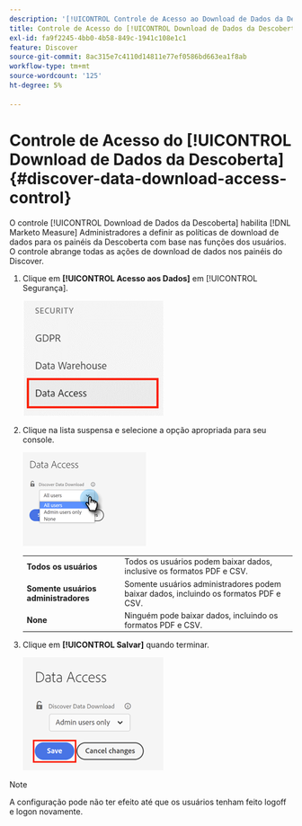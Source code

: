 ```yaml
---
description: '[!UICONTROL Controle de Acesso ao Download de Dados da Descoberta] - Marketo Measure - Documentação do Produto'
title: Controle de Acesso do [!UICONTROL Download de Dados da Descoberta]
exl-id: fa9f2245-4bb0-4b58-849c-1941c108e1c1
feature: Discover
source-git-commit: 8ac315e7c4110d14811e77ef0586bd663ea1f8ab
workflow-type: tm+mt
source-wordcount: '125'
ht-degree: 5%

---
```


# Controle de Acesso do [!UICONTROL Download de Dados da Descoberta] {#discover-data-download-access-control}

O controle [!UICONTROL Download de Dados da Descoberta] habilita [!DNL Marketo Measure] Administradores a definir as políticas de download de dados para os painéis da Descoberta com base nas funções dos usuários. O controle abrange todas as ações de download de dados nos painéis do Discover.

1. Clique em **[!UICONTROL Acesso aos Dados]** em [!UICONTROL Segurança].

   ![](assets/discover-data-download-access-control-1.png)

1. Clique na lista suspensa e selecione a opção apropriada para seu console.

   ![](assets/discover-data-download-access-control-2.png)

   <table>
    <tr>
     <td><strong>Todos os usuários</strong></td>
     <td>Todos os usuários podem baixar dados, inclusive os formatos PDF e CSV.</td>
    </tr>
    <tr>
     <td><strong>Somente usuários administradores</strong></td>
     <td>Somente usuários administradores podem baixar dados, incluindo os formatos PDF e CSV.</td>
    </tr>
    <tr>
     <td><strong>None</strong></td>
     <td>Ninguém pode baixar dados, incluindo os formatos PDF e CSV.</td>
    </tr>
   </table>

1. Clique em **[!UICONTROL Salvar]** quando terminar.

   ![](assets/discover-data-download-access-control-3.png)

>[!NOTE]
>
>A configuração pode não ter efeito até que os usuários tenham feito logoff e logon novamente.
